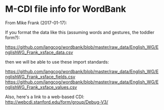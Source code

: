 # M-CDI file info for WordBank

From Mike Frank (2017-01-17): 

If you format the data like this (assuming words and gestures, the toddler form?):

https://github.com/langcog/wordbank/blob/master/raw_data/English_WG/EnglishWG_Frank_xsface_data.csv

then we will be able to use these import standards:

https://github.com/langcog/wordbank/blob/master/raw_data/English_WG/EnglishWG_Frank_xsface_fields.csv
https://github.com/langcog/wordbank/blob/master/raw_data/English_WG/EnglishWG_Frank_xsface_values.csv

Also, here's a link to a web-based CDI: <http://webcdi.stanford.edu/form/group/Debug-V3/>
